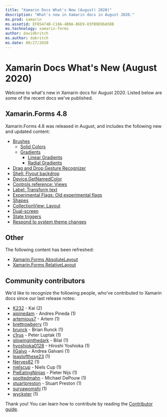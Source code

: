 ```yaml
---
title: "Xamarin Docs What's New (August) 2020)"
description: "What's new in Xamarin docs in August 2020."
ms.prod: xamarin
ms.assetid: EF85474B-C18A-4B0A-86E9-83FB9E06A5DB
ms.technology: xamarin-forms
author: davidbritch
ms.author: dabritch
ms.date: 08/27/2020
---
```


# Xamarin Docs What's New (August 2020)

Welcome to what's new in Xamarin docs for August 2020. Listed below are some of the recent docs we've published.

## Xamarin.Forms 4.8

Xamarin.Forms 4.8 was released in August, and includes the following new and updated content:

- [Brushes](~/xamarin-forms/user-interface/brushes/index.md)
  - [Solid Colors](~/xamarin-forms/user-interface/brushes/solidcolor.md)
  - [Gradients](~/xamarin-forms/user-interface/brushes/gradient.md)
    - [Linear Gradients](~/xamarin-forms/user-interface/brushes/lineargradient.md)
    - [Radial Gradients](~/xamarin-forms/user-interface/brushes/radialgradient.md)
- [Drag and Drop Gesture Recognizer](~/xamarin-forms/app-fundamentals/gestures/drag-and-drop.md)
- [Shell: Flyout backdrop](~/xamarin-forms/app-fundamentals/shell/flyout.md#flyout-backdrop)
- [Device.GetNamedColor](~/xamarin-forms/platform/device.md#devicegetnamedcolor)
- [Controls reference: Views](~/xamarin-forms/user-interface/controls/views.md)
- [Label: Transform text](~/xamarin-forms/user-interface/text/label.md#transform-text)
- [Experimental Flags: Old experimental flags](~/xamarin-forms/internals/experimental-flags.md#old-experimental-flags)    
- [Shapes](~/xamarin-forms/user-interface/shapes/index.md)
- [CollectionView: Layout](~/xamarin-forms/user-interface/collectionview/layout.md)
- [Dual-screen](~/xamarin-forms/app-fundamentals/dual-screen/index.md)
- [State triggers](~/xamarin-forms/app-fundamentals/triggers.md#state-triggers)
- [Respond to system theme changes](~/xamarin-forms/user-interface/theming/system-theme-changes.md)

## Other

The following content has been refreshed:

- [Xamarin.Forms AbsoluteLayout](~/xamarin-forms/user-interface/layouts/absolutelayout.md)
- [Xamarin.Forms RelativeLayout](~/xamarin-forms/user-interface/layouts/relativelayout.md)

## Community contributors

We'd like to recognize the following people, who've contributed to Xamarin docs since our last release notes:

- [K232](https://github.com/K232) - Kai (2)
- [ajpinedam](https://github.com/ajpinedam) - Andres Pineda (1)
- [artemious7](https://github.com/artemious7) - Artem (1)
- [brettrowberry](https://github.com/brettrowberry) (1)
- [brunck](https://github.com/brunck) - Brian Runck (1)
- [c1rus](https://github.com/c1rus) - Peter Luptak (1)
- [glowinginthedark](https://github.com/glowinginthedark) - Bilal (1)
- [hyoshioka0128](https://github.com/hyoshioka0128) - Hiroshi Yoshioka (1)
- [IlGalvo](https://github.com/IlGalvo) - Andrea Galvani (1)
- [leastofthese23](https://github.com/leastofthese23) (1)
- [Nerves82](https://github.com/Nerves82) (1)
- [nielscup](https://github.com/nielscup) - Niels Cup (1)
- [PieEatingNinjas](https://github.com/PieEatingNinjas) - Pieter Nijs (1)
- [spottedmahn](https://github.com/spottedmahn) - Michael DePouw (1)
- [stuartpreston](https://github.com/stuartpreston) - Stuart Preston (1)
- [suryawomshi](https://github.com/suryawomshi) (1)
- [wyckster](https://github.com/wyckster) (1)

Thank you! You can learn how to contribute by reading the [Contributor guide](https://github.com/MicrosoftDocs/xamarin-docs/blob/live/CONTRIBUTING.md).
